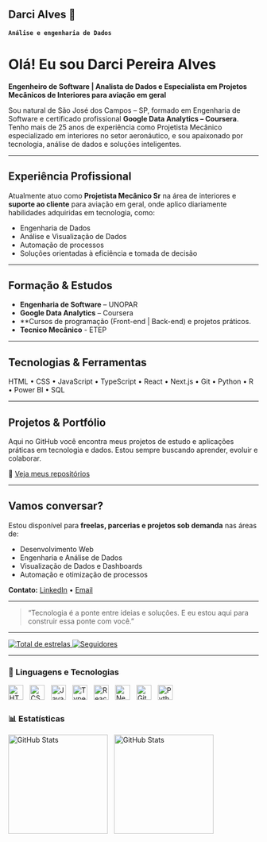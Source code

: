 ## Darci Alves 👋

**`Análise e engenharia de Dados`**

# Olá! Eu sou Darci Pereira Alves

**Engenheiro de Software | Analista de Dados e Especialista em Projetos Mecânicos de Interiores para aviação em geral**

Sou natural de São José dos Campos – SP, formado em Engenharia de Software e certificado profissional **Google Data Analytics – Coursera**. Tenho mais de 25 anos de experiência como Projetista Mecânico especializado em interiores no setor aeronáutico, e sou apaixonado por tecnologia, análise de dados e soluções inteligentes.

---

## Experiência Profissional

Atualmente atuo como **Projetista Mecânico Sr** na área de interiores e **suporte ao cliente** para aviação em geral, onde aplico diariamente habilidades adquiridas em tecnologia, como:

- Engenharia de Dados  
- Análise e Visualização de Dados  
- Automação de processos  
- Soluções orientadas à eficiência e tomada de decisão

---

## Formação & Estudos

- **Engenharia de Software** – UNOPAR  
- **Google Data Analytics** – Coursera  
- **Cursos de programação (Front-end | Back-end) e projetos práticos.
- **Tecnico Mecânico** - ETEP

---

## Tecnologias & Ferramentas

HTML • CSS • JavaScript • TypeScript • React • Next.js • Git • Python • R • Power BI • SQL

---

## Projetos & Portfólio

Aqui no GitHub você encontra meus projetos de estudo e aplicações práticas em tecnologia e dados. Estou sempre buscando aprender, evoluir e colaborar.

🔗 [Veja meus repositórios](https://github.com/darcialvesTechrails?tab=repositories)

---

## Vamos conversar?

Estou disponível para **freelas, parcerias e projetos sob demanda** nas áreas de:

- Desenvolvimento Web  
- Engenharia e Análise de Dados  
- Visualização de Dados e Dashboards  
- Automação e otimização de processos

**Contato:** [LinkedIn](https://www.linkedin.com/in/seu-perfil) • [Email](mailto:seuemail@exemplo.com)

---

> “Tecnologia é a ponte entre ideias e soluções. E eu estou aqui para construir essa ponte com você.”

---

<p align="left">
   <a href="https://github.com/darcialvesTechrails?tab=repositories&sort=stargazers">
        <img 
            alt="Total de estrelas" 
            title="Total de estrelas GitHub" 
            src="https://custom-icon-badges.demolab.com/github/stars/darcialvesTechrails?color=55960c&style=for-the-badge&labelColor=488207&logo=star&label=estrelas"
        />
    </a>
    <a href="https://github.com/darcialvesTechrails?tab=followers">
        <img 
            alt="Seguidores" 
            title="Me siga no GitHub" 
            src="https://custom-icon-badges.demolab.com/github/followers/darcialvesTechrails?color=236ad3&labelColor=1155ba&style=for-the-badge&logo=github&label=Seguidores&logoColor=white"
        />
    </a>
</p>

---

### 🤖 Linguagens e Tecnologias

<img 
    align="left" 
    alt="HTML"
    title="HTML" 
    width="30px" 
    style="padding-right: 10px;" 
    src="https://cdn.jsdelivr.net/gh/devicons/devicon@latest/icons/html5/html5-original.svg" 
/>
<img 
    align="left" 
    alt="CSS" 
    title="CSS"
    width="30px" 
    style="padding-right: 10px;" 
    src="https://cdn.jsdelivr.net/gh/devicons/devicon@latest/icons/css3/css3-original.svg" 
/>
<img 
    align="left" 
    alt="JavaScript" 
    title="JavaScript"
    width="30px" 
    style="padding-right: 10px;" 
    src="https://cdn.jsdelivr.net/gh/devicons/devicon@latest/icons/javascript/javascript-original.svg" 
/>
<img 
    align="left" 
    alt="TypeScript"
    title="TypeScript" 
    width="30px" 
    style="padding-right: 10px;" 
    src="https://cdn.jsdelivr.net/gh/devicons/devicon@latest/icons/typescript/typescript-original.svg" 
/>
<img 
    align="left" 
    alt="React"
    title="React" 
    width="30px" 
    style="padding-right: 10px;" 
    src="https://cdn.jsdelivr.net/gh/devicons/devicon@latest/icons/react/react-original.svg" 
/>
<img 
    align="left" 
    alt="Next.js" 
    title="Next.js"
    width="30px" 
    style="padding-right: 10px;" 
    src="https://cdn.jsdelivr.net/gh/devicons/devicon@latest/icons/nextjs/nextjs-original.svg" 
/>
<img 
    align="left" 
    alt="Git" 
    title="Git"
    width="30px" 
    style="padding-right: 10px;" 
    src="https://cdn.jsdelivr.net/gh/devicons/devicon@latest/icons/git/git-original.svg" 
/>
<img 
    align="left" 
    alt="Python" 
    title="Python"
    width="30px" 
    style="padding-right: 10px;" 
    src="https://cdn.jsdelivr.net/gh/devicons/devicon@latest/icons/python/python-original.svg" 
/>

<br/>
<br/>

### 📊 Estatísticas

<p>
  <img 
    align="left" 
    alt="GitHub Stats" 
    height="200" 
    style="padding-right: 10px;" 
    src="https://github-readme-stats.vercel.app/api?username=darcialvesTechrails&show_icons=true&theme=tokyonight&include_all_commits=true&locale=pt-br" 
  />

<img 
      align="left" 
      alt="GitHub Stats" 
      height="200" 
      src="https://github-readme-stats.vercel.app/api/top-langs/?username=darcialvesTechrails&theme=tokyonight&layout=compact&custom_title=Tecnologias&langs_count=9" 
  />

</p>
